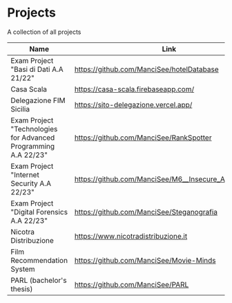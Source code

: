 # Projects
A collection of all projects 

Name | Link
---- | ----
Exam Project "Basi di Dati A.A 21/22" | https://github.com/ManciSee/hotelDatabase
Casa Scala | https://casa-scala.firebaseapp.com/
Delegazione FIM Sicilia | https://sito-delegazione.vercel.app/
Exam Project "Technologies for Advanced Programming A.A 22/23" | https://github.com/ManciSee/RankSpotter
Exam Project "Internet Security A.A 22/23"| https://github.com/ManciSee/M6__Insecure_Authorization
Exam Project "Digital Forensics A.A 22/23" | https://github.com/ManciSee/Steganografia
Nicotra Distribuzione | https://www.nicotradistribuzione.it
Film Recommendation System | https://github.com/ManciSee/Movie-Minds
PARL (bachelor's thesis) | https://github.com/ManciSee/PARL
